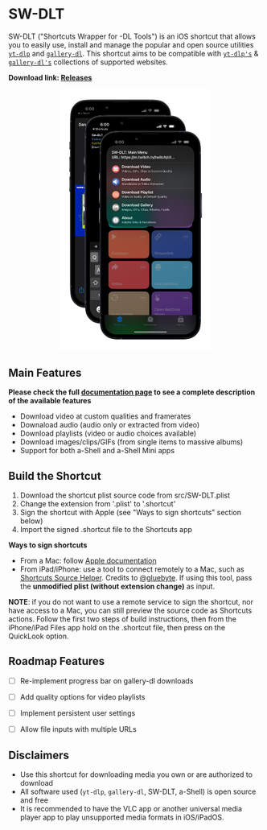 # SW-DLT

SW-DLT ("Shortcuts Wrapper for -DL Tools") is an iOS shortcut that allows you to easily use, install and manage the popular and open source utilities [`yt-dlp`](https://github.com/yt-dlp/yt-dlp) and [`gallery-dl`](https://github.com/mikf/gallery-dl). This shortcut aims to be compatible with [`yt-dlp's`](https://github.com/yt-dlp/yt-dlp/blob/master/supportedsites.md) & [`gallery-dl's`](https://github.com/mikf/gallery-dl/blob/master/docs/supportedsites.rst) collections of supported websites.

**Download link: [Releases](https://github.com/net00-1/SW-DLT/releases)**
<div align="center">
  <img src="images/all_stages.png" width="60%"/>
</div>

## Main Features
**Please check the full [documentation page](https://github.com/net00-1/SW-DLT/blob/master/Docs.md) to see a complete description of the available features**

- Download video at custom qualities and framerates
- Downaload audio (audio only or extracted from video)
- Download playlists (video or audio choices available)
- Download images/clips/GIFs (from single items to massive albums)
- Support for both a-Shell and a-Shell Mini apps

## Build the Shortcut
1. Download the shortcut plist source code from src/SW-DLT.plist
2. Change the extension from '.plist' to '.shortcut'
3. Sign the shortcut with Apple (see "Ways to sign shortcuts" section below)
4. Import the signed .shortcut file to the Shortcuts app

**Ways to sign shortcuts**
- From a Mac: follow [Apple documentation](https://support.apple.com/guide/shortcuts-mac/run-shortcuts-from-the-command-line-apd455c82f02/mac)
- From iPad/iPhone: use a tool to connect remotely to a Mac, such as [Shortcuts Source Helper](https://routinehub.co/shortcut/10060/). Credits to [@gluebyte](https://routinehub.co/user/gluebyte). If using this tool, pass the **unmodified plist (without extension change)** as input. 

**NOTE**: if you do not want to use a remote service to sign the shortcut, nor have access to a Mac, you can still preview the source code as Shortcuts actions. Follow the first two steps of build instructions, then from the iPhone/iPad Files app hold on the .shortcut file, then press on the QuickLook option.

## Roadmap Features

- [ ] Re-implement progress bar on gallery-dl downloads

- [ ] Add quality options for video playlists

- [ ] Implement persistent user settings

- [ ] Allow file inputs with multiple URLs

## Disclaimers
- Use this shortcut for downloading media you own or are authorized to download
- All software used (`yt-dlp`, `gallery-dl`, SW-DLT, a-Shell) is open source and free
- It is recommended to have the VLC app or another universal media player app to play unsupported media formats in iOS/iPadOS.
